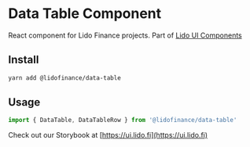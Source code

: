 # Data Table Component

React component for Lido Finance projects.
Part of [Lido UI Components](https://github.com/lidofinance/ui/#readme)

## Install

```bash
yarn add @lidofinance/data-table
```

## Usage

```ts
import { DataTable, DataTableRow } from '@lidofinance/data-table'
```

Check out our Storybook at [https://ui.lido.fi](https://ui.lido.fi)
